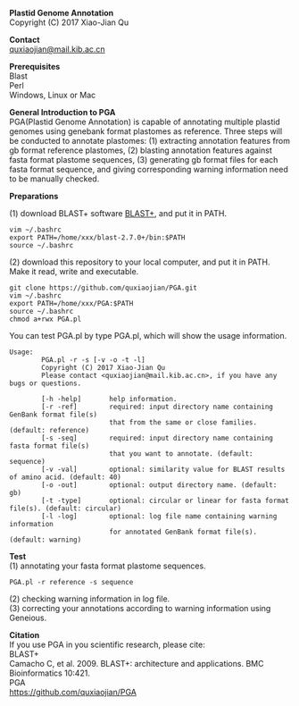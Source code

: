 **Plastid Genome Annotation**<br />
Copyright (C) 2017 Xiao-Jian Qu<br />

**Contact**<br />
quxiaojian@mail.kib.ac.cn<br />

**Prerequisites**<br />
Blast<br />
Perl<br />
Windows, Linux or Mac<br />

**General Introduction to PGA**<br />
PGA(Plastid Genome Annotation) is capable of annotating multiple plastid genomes using genebank format plastomes as reference. Three steps will be conducted to annotate plastomes: (1) extracting annotation features from gb format reference plastomes, (2) blasting annotation features against fasta format plastome sequences, (3) generating gb format files for each fasta format sequence, and giving corresponding warning information need to be manually checked.<br />

**Preparations**<br />

(1) download BLAST+ software [BLAST+](ftp://ftp.ncbi.nlm.nih.gov/blast/executables/blast+/LATEST/), and put it in PATH.<br />
```
vim ~/.bashrc
export PATH=/home/xxx/blast-2.7.0+/bin:$PATH
source ~/.bashrc
```
(2) download this repository to your local computer, and put it in PATH. Make it read, write and executable.<br />
```
git clone https://github.com/quxiaojian/PGA.git
vim ~/.bashrc
export PATH=/home/xxx/PGA:$PATH
source ~/.bashrc
chmod a+rwx PGA.pl
```

You can test PGA.pl by type PGA.pl, which will show the usage information.<br />
```
Usage:
        PGA.pl -r -s [-v -o -t -l]
        Copyright (C) 2017 Xiao-Jian Qu
        Please contact <quxiaojian@mail.kib.ac.cn>, if you have any bugs or questions.

        [-h -help]       help information.
        [-r -ref]        required: input directory name containing GenBank format file(s)
                         that from the same or close families. (default: reference)
        [-s -seq]        required: input directory name containing fasta format file(s)
                         that you want to annotate. (default: sequence)
        [-v -val]        optional: similarity value for BLAST results of amino acid. (default: 40)
        [-o -out]        optional: output directory name. (default: gb)
        [-t -type]       optional: circular or linear for fasta format file(s). (default: circular)
        [-l -log]        optional: log file name containing warning information
                         for annotated GenBank format file(s). (default: warning)
```

**Test**<br />
(1) annotating your fasta format plastome sequences.<br />
```
PGA.pl -r reference -s sequence
```
(2) checking warning information in log file.<br />
(3) correcting your annotations according to warning information using Geneious.<br />

**Citation**<br />
If you use PGA in you scientific research, please cite:<br />
BLAST+<br />
Camacho C, et al. 2009. BLAST+: architecture and applications. BMC Bioinformatics 10:421.<br />
PGA<br />
https://github.com/quxiaojian/PGA<br />
